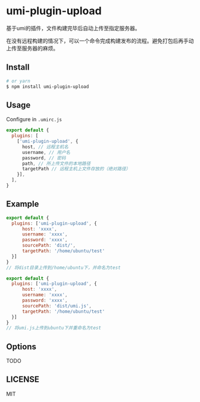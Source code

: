 # umi-plugin-upload
基于umi的插件，文件构建完毕后自动上传至指定服务器。

在没有远程构建的情况下，可以一个命令完成构建发布的流程。避免打包后再手动上传至服务器的麻烦。

## Install

```bash
# or yarn
$ npm install umi-plugin-upload
```



## Usage

Configure in `.umirc.js`

```js
export default {
  plugins: [
    ['umi-plugin-upload', {
      host, // 远程主机名
      username, // 用户名
      password, // 密码
      path, // 所上传文件的本地路径
      targetPath // 远程主机上文件存放的（绝对路径）
    }],
  ],
}
```

## Example

```js
export default {
  plugins: ['umi-plugin-upload', {
      host: 'xxxx',
      username: 'xxxx',
      password: 'xxxx',
      sourcePath: 'dist/',
      targetPath: '/home/ubuntu/test'
  }]
}
// 将dist目录上传到/home/ubuntu下，并命名为test
```

```js
export default {
  plugins: ['umi-plugin-upload', {
      host: 'xxxx',
      username: 'xxxx',
      password: 'xxxx',
      sourcePath: 'dist/umi.js',
      targetPath: '/home/ubuntu/test'
  }]
}
// 将umi.js上传到ubuntu下并重命名为test
```
## Options

TODO

## LICENSE

MIT
